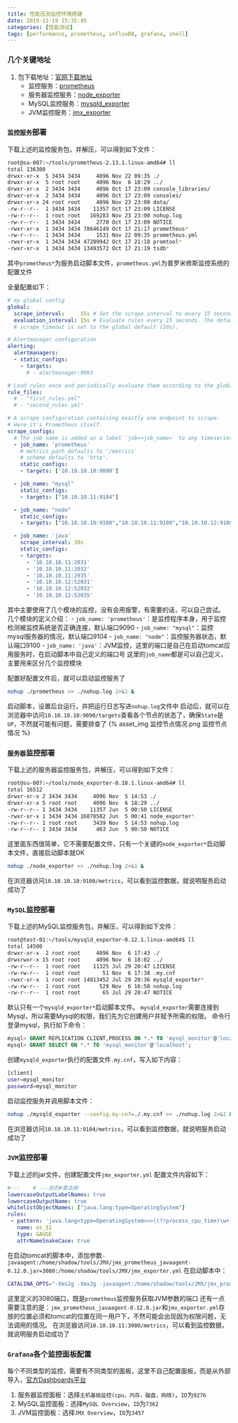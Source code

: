 ```yaml
---
title: 性能压测监控环境搭建
date: 2019-11-19 15:35:45
categories: [性能测试]
tags: [performance, prometheus, influxDB, grafana, shell]
---
```


### 几个关键地址
1. 包下载地址：[官网下载地址](https://prometheus.io/download/)
    - 监控服务：[prometheus](https://github.com/prometheus/prometheus/releases/download/v2.14.0/prometheus-2.14.0.linux-amd64.tar.gz)
    - 服务器监控服务：[node_exporter](https://github.com/prometheus/node_exporter/releases/download/v0.18.1/node_exporter-0.18.1.linux-amd64.tar.gz)
    - MySQL监控服务：[mysqld_exporter](https://github.com/prometheus/mysqld_exporter/releases/download/v0.12.1/mysqld_exporter-0.12.1.linux-amd64.tar.gz)
    - JVM监控服务：[jmx_exporter](https://repo1.maven.org/maven2/io/prometheus/jmx/jmx_prometheus_javaagent/0.12.0/jmx_prometheus_javaagent-0.12.0.jar)

  <!--more-->

### `监控服务`部署
下载上述的监控服务包，并解压，可以得到如下文件：
```bash
root@su-007:~/tools/prometheus-2.13.1.linux-amd64# ll
total 136300
drwxr-xr-x  5 3434 3434     4096 Nov 22 09:35 ./
drwxr-xr-x  5 root root     4096 Nov  6 18:29 ../
drwxr-xr-x  2 3434 3434     4096 Oct 17 23:09 console_libraries/
drwxr-xr-x  2 3434 3434     4096 Oct 17 23:09 consoles/
drwxr-xr-x 24 root root     4096 Nov 23 23:00 data/
-rw-r--r--  1 3434 3434    11357 Oct 17 23:09 LICENSE
-rw-r--r--  1 root root   169283 Nov 23 23:00 nohup.log
-rw-r--r--  1 3434 3434     2770 Oct 17 23:09 NOTICE
-rwxr-xr-x  1 3434 3434 78646149 Oct 17 21:17 prometheus*
-rw-r--r--  1 3434 3434     1531 Nov 22 09:35 prometheus.yml
-rwxr-xr-x  1 3434 3434 47209942 Oct 17 21:18 promtool*
-rwxr-xr-x  1 3434 3434 13493572 Oct 17 21:19 tsdb*
```
其中`prometheus*`为服务启动脚本文件，`prometheus.yml`为普罗米修斯监控系统的配置文件

全量配置如下：
```yaml
# my global config
global:
  scrape_interval:     15s # Set the scrape interval to every 15 seconds. Default is every 1 minute.
  evaluation_interval: 15s # Evaluate rules every 15 seconds. The default is every 1 minute.
  # scrape_timeout is set to the global default (10s).

# Alertmanager configuration
alerting:
  alertmanagers:
  - static_configs:
    - targets:
      # - alertmanager:9093

# Load rules once and periodically evaluate them according to the global 'evaluation_interval'.
rule_files:
  # - "first_rules.yml"
  # - "second_rules.yml"

# A scrape configuration containing exactly one endpoint to scrape:
# Here it's Prometheus itself.
scrape_configs:
  # The job name is added as a label `job=<job_name>` to any timeseries scraped from this config.
  - job_name: 'prometheus'
    # metrics_path defaults to '/metrics'
    # scheme defaults to 'http'.
    static_configs:
    - targets: ['10.10.10.10:9090']

  - job_name: "mysql"
    static_configs:
    - targets: ["10.10.10.11:9104"]

  - job_name: "node"
    static_configs:
    - targets: ["10.10.10.10:9100","10.10.10.11:9100","10.10.10.12:9100"]

  - job_name: 'java'
    scrape_interval: 30s
    static_configs:
    - targets:
      - '10.10.10.11:2031'
      - '10.10.10.11:2032'
      - '10.10.10.11:2035'
      - '10.10.10.12:52031'
      - '10.10.10.12:52032'
      - '10.10.10.12:52035'
```
其中主要使用了几个模块的监控，没有会用报警，有需要的话，可以自己尝试。
几个模块的定义介绍：
    - `job_name: 'prometheus'`：是监控程序本身，用于监控检测被监控系统是否正确连接，默认端口9090
    - `job_name: "mysql"`：监控mysql服务器的情况，默认端口9104
    - `job_name: "node"`：监控服务器状态，默认端口9100
    - `job_name: 'java'`：JVM监控，这里的端口是自己在启动tomcat应用服务时，在启动脚本中自己定义的端口号
  这里的`job_name`都是可以自己定义，主要用来区分几个监控模块
  
配置好配置文件后，就可以启动监控服务了
```bash
nohup ./prometheus >> ./nohup.log 2>&1 &
```
启动脚本，设置后台运行，并把运行日志写进`nohup.log`文件中
启动后，就可以在浏览器中访问`10.10.10.10:9090/targets`查看各个节点的状态了，确保`State`是`UP`，不然就可能有问题，需要排查了
{% asset_img 监控节点情况.png 监控节点情况 %}

### `服务器`监控部署
下载上述的服务器监控服务包，并解压，可以得到如下文件：
```bash
root@su-007:~/tools/node_exporter-0.18.1.linux-amd64# ll
total 16512
drwxr-xr-x 2 3434 3434     4096 Nov  5 14:53 ./
drwxr-xr-x 5 root root     4096 Nov  6 18:29 ../
-rw-r--r-- 1 3434 3434    11357 Jun  5 00:50 LICENSE
-rwxr-xr-x 1 3434 3434 16878582 Jun  5 00:41 node_exporter*
-rw-r--r-- 1 root root     3439 Nov  5 14:53 nohup.log
-rw-r--r-- 1 3434 3434      463 Jun  5 00:50 NOTICE
```
这里面东西很简单，它不需要配置文件，只有一个关键的`node_exporter*`启动脚本文件，直接启动脚本就OK
```bash
nohup ./node_exporter >> ./nohup.log 2>&1 &
```
在浏览器访问`10.10.10.10:9100/metrics`，可以看到监控数据，就说明服务启动成功了

### `MySQL`监控部署
下载上述的MySQL监控服务包，并解压，可以得到如下文件：
```bash
root@test-01:~/tools/mysqld_exporter-0.12.1.linux-amd64$ ll
total 14500
drwxr-xr-x  2 root root     4096 Nov  6 17:43 ./
drwxrwxr-x 15 root root     4096 Nov  6 18:02 ../
-rw-r--r--  1 root root    11325 Jul 29 20:47 LICENSE
-rw-rw-r--  1 root root       51 Nov  6 17:38 .my.cnf
-rwxr-xr-x  1 root root 14813452 Jul 29 20:36 mysqld_exporter*
-rw-rw-r--  1 root root      529 Nov  6 16:58 nohup.log
-rw-r--r--  1 root root       65 Jul 29 20:47 NOTICE
```
默认只有一个`mysqld_exporter*`启动脚本文件。
`mysqld_exporter`需要连接到Mysql，所以需要Mysql的权限，我们先为它创建用户并赋予所需的权限。
命令行登录mysql，执行如下命令：
```sql
mysql> GRANT REPLICATION CLIENT,PROCESS ON *.* TO 'mysql_monitor'@'localhost' identified by 'mysql_monitor';
mysql> GRANT SELECT ON *.* TO 'mysql_monitor'@'localhost';
```
创建`mysqld_exporter`执行的配置文件`.my.cnf`，写入如下内容：
```bash
[client]
user=mysql_monitor
password=mysql_monitor
```
启动监控服务并调用脚本文件：
```bash
nohup ./mysqld_exporter --config.my-cnf=./.my.cnf >> ./nohup.log 2>&1 &
```
在浏览器访问`10.10.10.11:9104/metrics`，可以看到监控数据，就说明服务启动成功了

### `JVM`监控部署
下载上述的jar文件，创建配置文件`jmx_exporter.yml`
配置文件内容如下：
```yaml
#---    # ---前的#要去掉
lowercaseOutputLabelNames: true
lowercaseOutputName: true
whitelistObjectNames: ["java.lang:type=OperatingSystem"]
rules:
 - pattern: 'java.lang<type=OperatingSystem><>((?!process_cpu_time)\w+):'
   name: os_$1
   type: GAUGE
   attrNameSnakeCase: true
```
在启动tomcat的脚本中，添加参数`-javaagent:/home/shadow/tools/JMX/jmx_prometheus_javaagent-0.12.0.jar=3080:/home/shadow/tools/JMX/jmx_exporter.yml`
在启动脚本中：
```bash
CATALINA_OPTS="-Xms2g -Xmx2g -javaagent:/home/shadow/tools/JMX/jmx_prometheus_javaagent-0.12.0.jar=3080:/home/shadow/tools/JMX/jmx_exporter.yml"
```
这里定义的3080端口，既是`prometheus`监控服务获取JVM参数的端口
还有一点需要注意的是：`jmx_prometheus_javaagent-0.12.0.jar`和`jmx_exporter.yml`存放的位置必须和tomcat的位置在同一用户下，不然可能会出现因为权限问题，无法调用的情况。
在浏览器访问`10.10.10.11:3080/metrics`，可以看到监控数据，就说明服务启动成功了

### `Grafana`各个监控面板配置
每个不同类型的监控，需要有不同类型的面板，这里不自己配置面板，而是从外部导入，[官方Dashboards平台](https://grafana.com/grafana/dashboards)
1. 服务器监控面板：选择`主机基础监控(cpu，内存，磁盘，网络)`，`ID`为`9276`
2. MySQL监控面板：选择`MySQL Overview`，`ID`为`7362`
3. JVM监控面板：选择`JMX Overview`，`ID`为`3457`